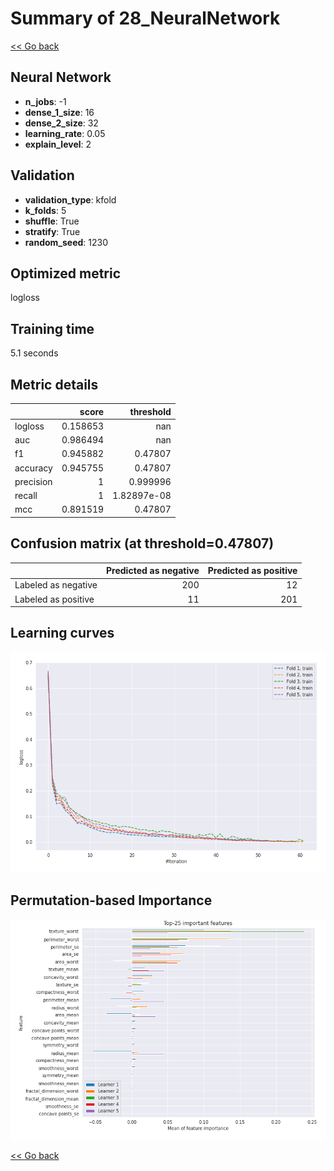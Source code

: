 # Summary of 28_NeuralNetwork

[<< Go back](../README.md)


## Neural Network
- **n_jobs**: -1
- **dense_1_size**: 16
- **dense_2_size**: 32
- **learning_rate**: 0.05
- **explain_level**: 2

## Validation
 - **validation_type**: kfold
 - **k_folds**: 5
 - **shuffle**: True
 - **stratify**: True
 - **random_seed**: 1230

## Optimized metric
logloss

## Training time

5.1 seconds

## Metric details
|           |    score |     threshold |
|:----------|---------:|--------------:|
| logloss   | 0.158653 | nan           |
| auc       | 0.986494 | nan           |
| f1        | 0.945882 |   0.47807     |
| accuracy  | 0.945755 |   0.47807     |
| precision | 1        |   0.999996    |
| recall    | 1        |   1.82897e-08 |
| mcc       | 0.891519 |   0.47807     |


## Confusion matrix (at threshold=0.47807)
|                     |   Predicted as negative |   Predicted as positive |
|:--------------------|------------------------:|------------------------:|
| Labeled as negative |                     200 |                      12 |
| Labeled as positive |                      11 |                     201 |

## Learning curves
![Learning curves](learning_curves.png)

## Permutation-based Importance
![Permutation-based Importance](permutation_importance.png)

[<< Go back](../README.md)
